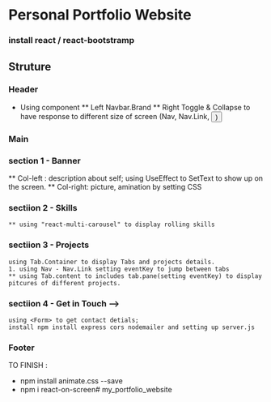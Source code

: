 # Personal Portfolio Website

### install react / react-bootstramp

## Struture

### Header
 * Using <Navbar /> component 
    ** Left Navbar.Brand
    ** Right Toggle & Collapse to have response to different size of screen
      (Nav, Nav.Link, <Button />)
  
### Main
  ### section 1 - Banner
   ** Col-left : description about self; using UseEffect to SetText to show up on the screen.
   ** Col-right: picture, amination by setting CSS

  ### sectiion 2 - Skills
    ** using "react-multi-carousel" to display rolling skills

  ### sectiion 3 - Projects
    using Tab.Container to display Tabs and projects details.
    1. using Nav - Nav.Link setting eventKey to jump between tabs
    ** using Tab.content to includes tab.pane(setting eventKey) to display pitcures of different projects.

  ### sectiion 4 - Get in Touch -->
    using <Form> to get contact detials;
    install npm install express cors nodemailer and setting up server.js 

### Footer

TO FINISH : 
 * npm install animate.css --save
  * npm i react-on-screen# my_portfolio_website
